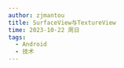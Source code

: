 ```yaml
---
author: zjmantou
title: SurfaceView与TextureView
time: 2023-10-22 周日
tags:
  - Android
  - 技术
---
```

